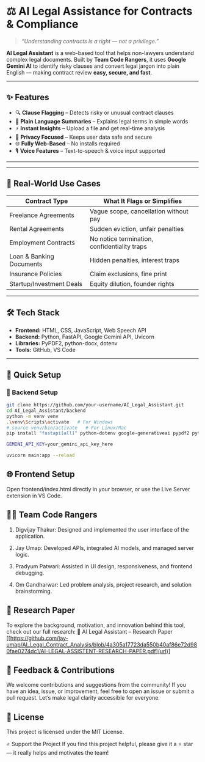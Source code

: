 # ⚖️ AI Legal Assistance for Contracts & Compliance

> *“Understanding contracts is a right — not a privilege.”*

**AI Legal Assistant** is a web-based tool that helps non-lawyers understand complex legal documents. Built by **Team Code Rangers**, it uses **Google Gemini AI** to identify risky clauses and convert legal jargon into plain English — making contract review **easy, secure, and fast**.

---

## ✨ Features

- 🔍 **Clause Flagging** – Detects risky or unusual contract clauses  
- 🧾 **Plain Language Summaries** – Explains legal terms in simple words  
- ⚡ **Instant Insights** – Upload a file and get real-time analysis  
- 🔐 **Privacy Focused** – Keeps user data safe and secure  
- 🌐 **Fully Web-Based** – No installs required  
- 🎙️ **Voice Features** – Text-to-speech & voice input supported  

---

---

## 💼 Real-World Use Cases

| Contract Type               | What It Flags or Simplifies                          |
|----------------------------|------------------------------------------------------|
| Freelance Agreements        | Vague scope, cancellation without pay               |
| Rental Agreements           | Sudden eviction, unfair penalties                   |
| Employment Contracts        | No notice termination, confidentiality traps        |
| Loan & Banking Documents    | Hidden penalties, interest traps                    |
| Insurance Policies          | Claim exclusions, fine print                        |
| Startup/Investment Deals    | Equity dilution, founder rights                    |

---
## 🛠️ Tech Stack

- **Frontend:** HTML, CSS, JavaScript, Web Speech API  
- **Backend:** Python, FastAPI, Google Gemini API, Uvicorn  
- **Libraries:** PyPDF2, python-docx, dotenv  
- **Tools:** GitHub, VS Code  

---

## 🚀 Quick Setup

### 🔧 Backend Setup

```bash
git clone https://github.com/your-username/AI_Legal_Assistant.git
cd AI_Legal_Assistant/backend
python -m venv venv
.\venv\Scripts\activate   # For Windows
# source venv/bin/activate   # For Linux/Mac
pip install "fastapi[all]" python-dotenv google-generativeai pypdf2 python-docx

GEMINI_API_KEY=your_gemini_api_key_here

uvicorn main:app --reload
```

## 🌐 Frontend Setup
Open frontend/index.html directly in your browser, or use the Live Server extension in VS Code.

## 👨‍💻 Team Code Rangers

1. Digvijay Thakur: Designed and implemented the user interface of the application.

2. Jay Umap: Developed APIs, integrated AI models, and managed server logic.

3. Pradyum Patwari: Assisted in UI design, responsiveness, and frontend debugging.

4. Om Gandharwar: Led problem analysis, project research, and solution brainstorming.

## 📄 Research Paper
To explore the background, motivation, and innovation behind this tool, check out our full research:
📎 AI Legal Assistant – Research Paper [[https://github.com/jay-umap/AI_Legal_Contract_Analysis/blob/4a305a17723da550b40af86e72d980fae0274dc1/AI-LEGAL-ASSISTENT-RESEARCH-PAPER.pdf](url)]

## 💬 Feedback & Contributions
We welcome contributions and suggestions from the community!
If you have an idea, issue, or improvement, feel free to open an issue or submit a pull request.
Let’s make legal clarity accessible for everyone.

## 📄 License
This project is licensed under the MIT License.

⭐ Support the Project
If you find this project helpful, please give it a ⭐ star — it really helps and motivates the team!
